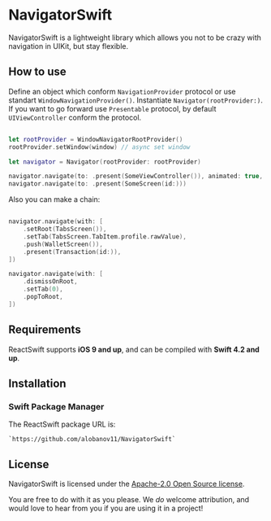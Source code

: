 # NavigatorSwift

NavigatorSwift is a lightweight library which allows you not to be crazy with navigation in UIKit, but stay flexible.



## How to use

Define an object which conform `NavigationProvider` protocol or use standart `WindowNavigationProvider()`. Instantiate `Navigator(rootProvider:)`. If you want to go forward use `Presentable` protocol, by default `UIViewController` conform the protocol.

```swift

let rootProvider = WindowNavigatorRootProvider()
rootProvider.setWindow(window) // async set window

let navigator = Navigator(rootProvider: rootProvider)

navigator.navigate(to: .present(SomeViewController()), animated: true, completion: { print("Done") })
navigator.navigate(to: .present(SomeScreen(id:)))

```

Also you can make a chain:

```swift

navigator.navigate(with: [
	.setRoot(TabsScreen()),
	.setTab(TabsScreen.TabItem.profile.rawValue),
	.push(WalletScreen()),
	.present(Transaction(id:)),
])

navigator.navigate(with: [
	.dismissOnRoot,
	.setTab(0),
	.popToRoot,
])

```


## Requirements

ReactSwift supports **iOS 9 and up**, and can be compiled with **Swift 4.2 and up**.



## Installation

### Swift Package Manager

The ReactSwift package URL is:

```
`https://github.com/alobanov11/NavigatorSwift`
```



## License

NavigatorSwift is licensed under the [Apache-2.0 Open Source license](http://choosealicense.com/licenses/apache-2.0/).

You are free to do with it as you please.  We _do_ welcome attribution, and would love to hear from you if you are using it in a project!
